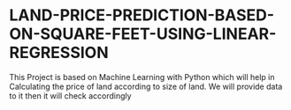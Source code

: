 # LAND-PRICE-PREDICTION-BASED-ON-SQUARE-FEET-USING-LINEAR-REGRESSION
This Project is based on Machine Learning with Python which will help in Calculating the price of land according to size of land. We will provide data to it then it will check accordingly
